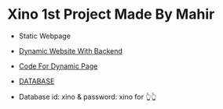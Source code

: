 # Xino 1st Project Made By Mahir
  
- Static Webpage

- [Dynamic Website With Backend](https://Xino-Project-1.maahierrkhanna.repl.co)

- [Code For Dynamic Page](https://replit.com/@MaahierrKhanna/Xino-Project-1)

- [DATABASE](https://Xino-Project-1.maahierrkhanna.repl.co)

- Database id: xino & password: xino for 👆👆
